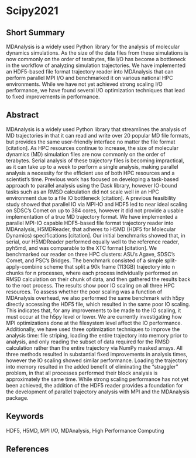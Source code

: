 # Scipy2021


Short Summary
-------------

MDAnalysis is a widely used Python library for the analysis of molecular dynamics simulations. As the size of the data files from these simulations is now commonly on the order of terabytes, file I/O has become a bottleneck in the workflow of analyzing simulation trajectories. We have implemented an HDF5-based file format trajectory reader into MDAnalysis that can perform parallel MPI I/O and benchmarked it on various national HPC environments. While we have not yet achieved strong scaling I/O performance, we have found several I/O optimization techniques that lead to fixed improvements in performance.


Abstract
--------

MDAnalysis is a widely used Python library that streamlines the analysis of MD trajectories in that it can read and write over 20 popular MD file formats, but provides the same user-friendly interface no matter the file format [citation]. As HPC resources continue to increase, the size of molecular dynamics (MD) simulation files are now commonly on the order of terabytes. Serial analysis of these trajectory files is becoming impractical, as it can take up to a week to perform a single analysis, making parallel analysis a necessity for the efficient use of both HPC resources and a scientist’s time. Previous work has focused on developing a task-based approach to parallel analysis using the Dask library, however IO-bound tasks such as an RMSD calculation did not scale well in an HPC environment due to a file IO bottleneck [citation]. A previous feasibility study showed that parallel IO via MPI-IO and HDF5 led to near ideal scaling on SDSC’s Comet on up to 384 cores, however it did not provide a usable implementation of a true MD trajectory format. We have implemented a parallel MPI-IO capable HDF5-based file format trajectory reader into MDAnalysis, H5MDReader, that adheres to H5MD (HDF5 for Molecular Dynamics) specifications [citation]. Our initial benchmarks showed that, in serial, our H5MDReader performed equally well to the reference reader, pyh5md, and was comparable to the XTC format [citation]. We benchmarked our reader on three HPC clusters: ASU’s Agave, SDSC’s Comet, and PSC’s Bridges. The benchmark consisted of a simple split-apply-combine scheme that split a 90k frame (113GB) trajectory into n chunks for n processes, where each process individually performed an RMSD calculation on their chunk of data, and then gathered the results back to the root process. The results show poor IO scaling on all three HPC resources. To assess whether the poor scaling was a function of MDAnalysis overhead, we also performed the same benchmark with h5py directly accessing the HDF5 file, which resulted in the same poor IO scaling. This indicates that, for any improvements to be made to the IO scaling, it must occur at the h5py level or lower. We are currently investigating how MPI optimizations done at the filesystem level affect the IO performance. Additionally, we have used three optimization techniques to improve the analysis time: file striping, loading the entire trajectory into memory prior to analysis, and only reading the subset of data required for the RMSD calculation rather than the entire trajectory via NumPy masked arrays. All three methods resulted in substantial fixed improvements in analysis times, however the IO scaling showed similar performance. Loading the trajectory into memory resulted in the added benefit of eliminating the “straggler” problem, in that all processes performed their block analysis is approximately the same time. While strong scaling performance has not yet been achieved, the addition of the HDF5 reader provides a foundation for the development of parallel trajectory analysis with MPI and the MDAnalysis package.


Keywords
--------
HDF5, H5MD, MPI I/O, MDAnalysis, High Performance Computing


References
----------
